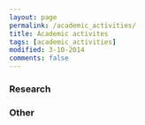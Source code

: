 ```yaml
---
layout: page
permalink: /academic_activities/
title: Academic activites
tags: [academic_activities]
modified: 3-10-2014
comments: false
---
```






### Research


### Other



